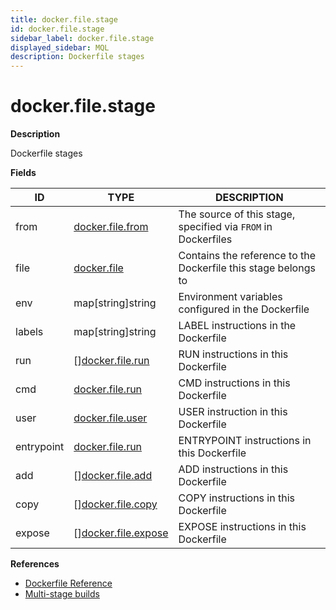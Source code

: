 ```yaml
---
title: docker.file.stage
id: docker.file.stage
sidebar_label: docker.file.stage
displayed_sidebar: MQL
description: Dockerfile stages
---
```


# docker.file.stage

**Description**

Dockerfile stages

**Fields**

| ID         | TYPE                                                  | DESCRIPTION                                                    |
| ---------- | ----------------------------------------------------- | -------------------------------------------------------------- |
| from       | [docker.file.from](docker.file.from.md)               | The source of this stage, specified via `FROM` in Dockerfiles  |
| file       | [docker.file](docker.file.md)                         | Contains the reference to the Dockerfile this stage belongs to |
| env        | map[string]string                                     | Environment variables configured in the Dockerfile             |
| labels     | map[string]string                                     | LABEL instructions in the Dockerfile                           |
| run        | &#91;&#93;[docker.file.run](docker.file.run.md)       | RUN instructions in this Dockerfile                            |
| cmd        | [docker.file.run](docker.file.run.md)                 | CMD instructions in this Dockerfile                            |
| user       | [docker.file.user](docker.file.user.md)               | USER instruction in this Dockerfile                            |
| entrypoint | [docker.file.run](docker.file.run.md)                 | ENTRYPOINT instructions in this Dockerfile                     |
| add        | &#91;&#93;[docker.file.add](docker.file.add.md)       | ADD instructions in this Dockerfile                            |
| copy       | &#91;&#93;[docker.file.copy](docker.file.copy.md)     | COPY instructions in this Dockerfile                           |
| expose     | &#91;&#93;[docker.file.expose](docker.file.expose.md) | EXPOSE instructions in this Dockerfile                         |

**References**

- [Dockerfile Reference](https://docs.docker.com/reference/dockerfile/)
- [Multi-stage builds](https://docs.docker.com/build/building/multi-stage/)

